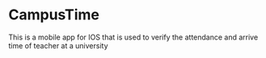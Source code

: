 # CampusTime
This is a mobile app for IOS that is used to verify the attendance and arrive time of teacher at a university
